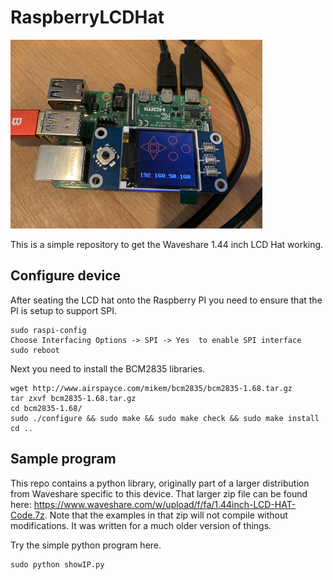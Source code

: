 # RaspberryLCDHat

![Picture of LCD on top of the PI](/Lcd-On-Pi.jpg)

This is a simple repository to get the Waveshare 1.44 inch LCD Hat working.

## Configure device

After seating the LCD hat onto the Raspberry PI you need to ensure that the PI is setup to support SPI.
   ```
   sudo raspi-config
   Choose Interfacing Options -> SPI -> Yes  to enable SPI interface
   sudo reboot
   ```
Next you need to install the BCM2835 libraries.
   ```
   wget http://www.airspayce.com/mikem/bcm2835/bcm2835-1.68.tar.gz
   tar zxvf bcm2835-1.68.tar.gz 
   cd bcm2835-1.68/
   sudo ./configure && sudo make && sudo make check && sudo make install
   cd ..
   ```
## Sample program

This repo contains a python library, originally part of a larger distribution from Waveshare specific to this device.  That larger zip file can be found here:  https://www.waveshare.com/w/upload/f/fa/1.44inch-LCD-HAT-Code.7z.  Note that the examples in that zip will not compile without modifications.  It was written for a much older version of things.

Try the simple python program here.  
   ```
   sudo python showIP.py
   ```
